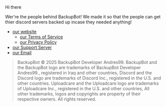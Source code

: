 Hi there

Wer're the people behind BackupBot!
We made it so that the people can get thier discord servers backed up incase they needed anything!

- [our website](https://backupbotlol.github.io/website/)
  - [our Terms of Service](https://backupbotlol.github.io/website/terms)
  - [our Privacy Policy](https://backupbotlol.github.io/website/privacy)
- [our Support Server](https://discord.gg/Xnh5ckQVyV)
- [our Email](mailto:andres-backupbot@proton.me)


> BackupBot © 2025 BackupBot Developer Andres99. BackupBot and the BackupBot logo are trademarks of BackupBot Developer Andres99., registered in Iraq and other countries, Discord and the Discord logo are trademarks of Discord Inc., registered in the U.S. and other countries. Uploadcare and the Uploadcare logo are trademarks of Uploadcare Inc., registered in the U.S. and other countries, All other trademarks, logos and copyrights are property of their respective owners. All rights reserved.
